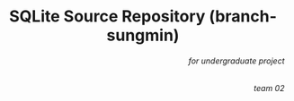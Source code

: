 <h1 align="center">SQLite Source Repository (branch-sungmin)</h1>
<h6 align="right">for undergraduate project</h6>
<h6 align="right">team 02</h6>
